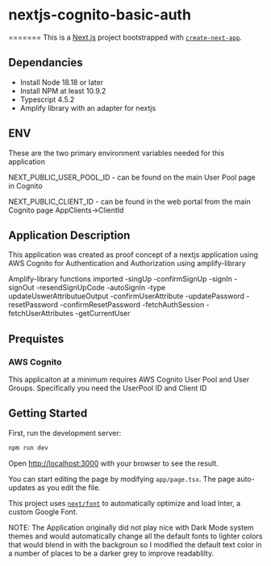 
# nextjs-cognito-basic-auth
=======
This is a [Next.js](https://nextjs.org/) project bootstrapped with [`create-next-app`](https://github.com/vercel/next.js/tree/canary/packages/create-next-app).

## Dependancies
- Install Node 18.18 or later
- Install NPM at least 10.9.2 
- Typescript 4.5.2
- Amplify library with an adapter for nextjs
  
## ENV
These are the two primary environment variables needed for this application

NEXT_PUBLIC_USER_POOL_ID - can be found on the main User Pool page in Cognito

NEXT_PUBLIC_CLIENT_ID - can be found in the web portal from the main Cognito page AppClients->ClientId

## Application Description
This application was created as proof concept of a nextjs application using AWS Cognito for Authentication and Authorization using amplify-library

Amplify-library functions imported
-singUp
-confirmSignUp
-signIn
-signOut
-resendSignUpCode
-autoSignIn
-type updateUswerAttributueOutput
-confirmUserAttribute
-updatePassword
-resetPassword
-confirmResetPassword
-fetchAuthSession
-fetchUserAttributes
-getCurrentUser

## Prequistes
### AWS Cognito
This applicaiton at a minimum requires AWS Cognito User Pool and User Groups.
Specifically you need the UserPool ID and Client ID

## Getting Started

First, run the development server:

```bash
npm run dev

```
Open [http://localhost:3000](http://localhost:3000) with your browser to see the result.

You can start editing the page by modifying `app/page.tsx`. The page auto-updates as you edit the file.

This project uses [`next/font`](https://nextjs.org/docs/basic-features/font-optimization) to automatically optimize and load Inter, a custom Google Font.

NOTE: The Application originally did not play nice with Dark Mode system themes and would automatically change all the default fonts to lighter colors that would blend in with the backgroun so I modified the default text color in a number of places to be a darker grey to improve readablilty.




